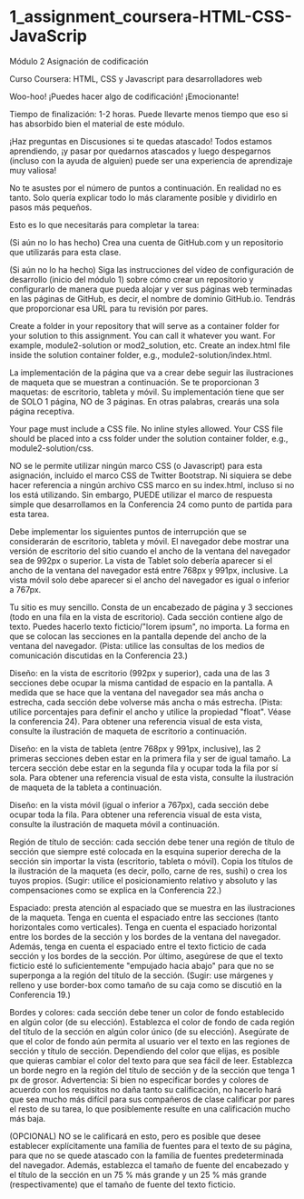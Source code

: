 # 1_assignment_coursera-HTML-CSS-JavaScrip

Módulo 2 Asignación de codificación

Curso Coursera: HTML, CSS y Javascript para desarrolladores web

Woo-hoo! ¡Puedes hacer algo de codificación! ¡Emocionante!

Tiempo de finalización: 1-2 horas. Puede llevarte menos tiempo que eso si has absorbido bien el material de este módulo.

¡Haz preguntas en Discusiones si te quedas atascado! Todos estamos aprendiendo, ¡y pasar por quedarnos atascados y luego despegarnos (incluso con la ayuda de alguien) puede ser una experiencia de aprendizaje muy valiosa!

No te asustes por el número de puntos a continuación. En realidad no es tanto. Solo quería explicar todo lo más claramente posible y dividirlo en pasos más pequeños.

Esto es lo que necesitarás para completar la tarea:

(Si aún no lo has hecho) Crea una cuenta de GitHub.com y un repositorio que utilizarás para esta clase.

(Si aún no lo ha hecho) Siga las instrucciones del vídeo de configuración de desarrollo (inicio del módulo 1) sobre cómo crear un repositorio y configurarlo de manera que pueda alojar y ver sus páginas web terminadas en las páginas de GitHub, es decir, el nombre de dominio GitHub.io. Tendrás que proporcionar esa URL para tu revisión por pares.

Create a folder in your repository that will serve as a container folder for your solution to this assignment. You can call it whatever you want. For example, module2-solution or mod2_solution, etc. Create an index.html file inside the solution container folder, e.g., module2-solution/index.html.

La implementación de la página que va a crear debe seguir las ilustraciones de maqueta que se muestran a continuación. Se te proporcionan 3 maquetas: de escritorio, tableta y móvil. Su implementación tiene que ser de SOLO 1 página, NO de 3 páginas. En otras palabras, crearás una sola página receptiva.

Your page must include a CSS file. No inline styles allowed. Your CSS file should be placed into a css folder under the solution container folder, e.g., module2-solution/css.

NO se le permite utilizar ningún marco CSS (o Javascript) para esta asignación, incluido el marco CSS de Twitter Bootstrap. Ni siquiera se debe hacer referencia a ningún archivo CSS marco en su index.html, incluso si no los está utilizando. Sin embargo, PUEDE utilizar el marco de respuesta simple que desarrollamos en la Conferencia 24 como punto de partida para esta tarea.

Debe implementar los siguientes puntos de interrupción que se considerarán de escritorio, tableta y móvil. El navegador debe mostrar una versión de escritorio del sitio cuando el ancho de la ventana del navegador sea de 992px o superior. La vista de Tablet solo debería aparecer si el ancho de la ventana del navegador está entre 768px y 991px, inclusive. La vista móvil solo debe aparecer si el ancho del navegador es igual o inferior a 767px.

Tu sitio es muy sencillo. Consta de un encabezado de página y 3 secciones (todo en una fila en la vista de escritorio). Cada sección contiene algo de texto. Puedes hacerlo texto ficticio/"lorem ipsum", no importa. La forma en que se colocan las secciones en la pantalla depende del ancho de la ventana del navegador. (Pista: utilice las consultas de los medios de comunicación discutidas en la Conferencia 23.)

Diseño: en la vista de escritorio (992px y superior), cada una de las 3 secciones debe ocupar la misma cantidad de espacio en la pantalla. A medida que se hace que la ventana del navegador sea más ancha o estrecha, cada sección debe volverse más ancha o más estrecha. (Pista: utilice porcentajes para definir el ancho y utilice la propiedad "float". Véase la conferencia 24). Para obtener una referencia visual de esta vista, consulte la ilustración de maqueta de escritorio a continuación.

Diseño: en la vista de tableta (entre 768px y 991px, inclusive), las 2 primeras secciones deben estar en la primera fila y ser de igual tamaño. La tercera sección debe estar en la segunda fila y ocupar toda la fila por sí sola. Para obtener una referencia visual de esta vista, consulte la ilustración de maqueta de la tableta a continuación.

Diseño: en la vista móvil (igual o inferior a 767px), cada sección debe ocupar toda la fila. Para obtener una referencia visual de esta vista, consulte la ilustración de maqueta móvil a continuación.

Región de título de sección: cada sección debe tener una región de título de sección que siempre esté colocada en la esquina superior derecha de la sección sin importar la vista (escritorio, tableta o móvil). Copia los títulos de la ilustración de la maqueta (es decir, pollo, carne de res, sushi) o crea los tuyos propios. (Sugir: utilice el posicionamiento relativo y absoluto y las compensaciones como se explica en la Conferencia 22.)

Espaciado: presta atención al espaciado que se muestra en las ilustraciones de la maqueta. Tenga en cuenta el espaciado entre las secciones (tanto horizontales como verticales). Tenga en cuenta el espaciado horizontal entre los bordes de la sección y los bordes de la ventana del navegador. Además, tenga en cuenta el espaciado entre el texto ficticio de cada sección y los bordes de la sección. Por último, asegúrese de que el texto ficticio esté lo suficientemente "empujado hacia abajo" para que no se superponga a la región del título de la sección. (Sugir: use márgenes y relleno y use border-box como tamaño de su caja como se discutió en la Conferencia 19.)

Bordes y colores: cada sección debe tener un color de fondo establecido en algún color (de su elección). Establezca el color de fondo de cada región del título de la sección en algún color único (de su elección). Asegúrate de que el color de fondo aún permita al usuario ver el texto en las regiones de sección y título de sección. Dependiendo del color que elijas, es posible que quieras cambiar el color del texto para que sea fácil de leer. Establezca un borde negro en la región del título de sección y de la sección que tenga 1 px de grosor. Advertencia: Si bien no especificar bordes y colores de acuerdo con los requisitos no daña tanto su calificación, no hacerlo hará que sea mucho más difícil para sus compañeros de clase calificar por pares el resto de su tarea, lo que posiblemente resulte en una calificación mucho más baja.

(OPCIONAL) NO se le calificará en esto, pero es posible que desee establecer explícitamente una familia de fuentes para el texto de su página, para que no se quede atascado con la familia de fuentes predeterminada del navegador. Además, establezca el tamaño de fuente del encabezado y el título de la sección en un 75 % más grande y un 25 % más grande (respectivamente) que el tamaño de fuente del texto ficticio.
